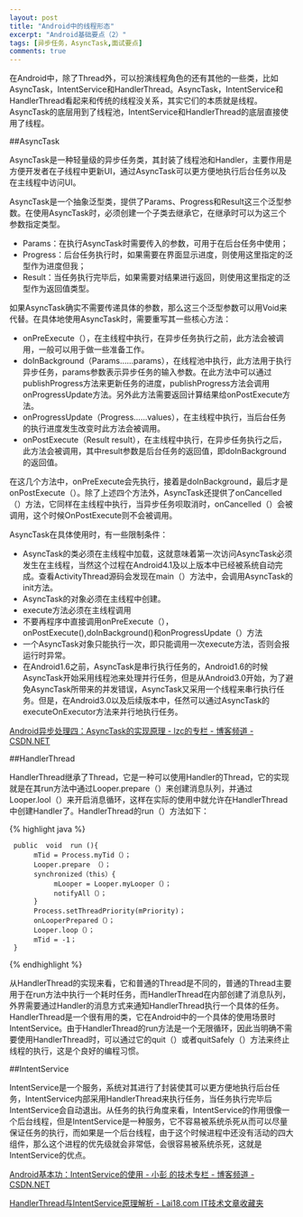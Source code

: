 ```yaml
---
layout: post
title: "Android中的线程形态"
excerpt: "Android基础要点（2）"
tags: [异步任务，AsyncTask,面试要点]
comments: true
---
```


在Android中，除了Thread外，可以扮演线程角色的还有其他的一些类，比如AsyncTask，IntentService和HandlerThread。AsyncTask，IntentService和HandlerThread看起来和传统的线程没关系，其实它们的本质就是线程。AsyncTask的底层用到了线程池，IntentService和HandlerThread的底层直接使用了线程。

##AsyncTask

AsyncTask是一种轻量级的异步任务类，其封装了线程池和Handler，主要作用是方便开发者在子线程中更新UI，通过AsyncTask可以更方便地执行后台任务以及在主线程中访问UI。

AsyncTask是一个抽象泛型类，提供了Params、Progress和Result这三个泛型参数。在使用AsyncTask时，必须创建一个子类去继承它，在继承时可以为这三个参数指定类型。

- Params：在执行AsyncTask时需要传入的参数，可用于在后台任务中使用；
- Progress：后台任务执行时，如果需要在界面显示进度，则使用这里指定的泛型作为进度但我；
- Result：当任务执行完毕后，如果需要对结果进行返回，则使用这里指定的泛型作为返回值类型。

如果AsyncTask确实不需要传递具体的参数，那么这三个泛型参数可以用Void来代替。在具体地使用AsyncTask时，需要重写其一些核心方法：



- onPreExecute（），在主线程中执行，在异步任务执行之前，此方法会被调用，一般可以用于做一些准备工作。
- doInBackground（Params……params），在线程池中执行，此方法用于执行异步任务，params参数表示异步任务的输入参数。在此方法中可以通过publishProgress方法来更新任务的进度，publishProgress方法会调用onProgressUpdate方法。另外此方法需要返回计算结果给onPostExecute方法。
- onProgressUpdate（Progress……values），在主线程中执行，当后台任务的执行进度发生改变时此方法会被调用。
- onPostExecute（Result result），在主线程中执行，在异步任务执行之后，此方法会被调用，其中result参数是后台任务的返回值，即doInBackground的返回值。

在这几个方法中，onPreExecute会先执行，接着是doInBackground，最后才是onPostExecute（）。除了上述四个方法外，AsyncTask还提供了onCancelled（）方法，它同样在主线程中执行，当异步任务呗取消时，onCancelled（）会被调用，这个时候OnPostExecute则不会被调用。

 AsyncTask在具体使用时，有一些限制条件：

- AsyncTask的类必须在主线程中加载，这就意味着第一次访问AsyncTask必须发生在主线程，当然这个过程在Android4.1及以上版本中已经被系统自动完成。查看ActivityThread源码会发现在main（）方法中，会调用AsyncTask的init方法。
- AsyncTask的对象必须在主线程中创建。
- execute方法必须在主线程调用
- 不要再程序中直接调用onPreExecute（），onPostExecute(),doInBackground()和onProgressUpdate（）方法
- 一个AsyncTask对象只能执行一次，即只能调用一次execute方法，否则会报运行时异常。
- 在Android1.6之前，AsyncTask是串行执行任务的，Android1.6的时候AsyncTask开始采用线程池来处理并行任务，但是从Android3.0开始，为了避免AsyncTask所带来的并发错误，AsyncTask又采用一个线程来串行执行任务。但是，在Android3.0以及后续版本中，任然可以通过AsyncTask的executeOnExecutor方法来并行地执行任务。

[Android异步处理四：AsyncTask的实现原理 - lzc的专栏 - 博客频道 - CSDN.NET](http://blog.csdn.net/mylzc/article/details/6774131)

##HandlerThread

HandlerThread继承了Thread，它是一种可以使用Handler的Thread，它的实现就是在其run方法中通过Looper.prepare（）来创建消息队列，并通过Looper.lool（）来开启消息循环，这样在实际的使用中就允许在HandlerThread中创建Handler了。HandlerThread的run（）方法如下：

{% highlight java %}

     public  void  run (){
          mTid = Process.myTid（）；
          Looper.prepare （）；
          synchronized（this）{
               mLooper = Looper.myLooper（）；
               notifyAll（）；
          }
          Process.setThreadPriority(mPriority)；
          onLooperPrepared（）；
          Looper.loop（）；
          mTid = -1；
     }
{% endhighlight %}

从HandlerThread的实现来看，它和普通的Thread是不同的，普通的Thread主要用于在run方法中执行一个耗时任务，而HandlerThread在内部创建了消息队列，外界需要通过Handler的消息方式来通知HandlerThread执行一个具体的任务。HandlerThread是一个很有用的类，它在Android中的一个具体的使用场景时IntentService。由于HandlerThread的run方法是一个无限循环，因此当明确不需要使用HandlerThread时，可以通过它的quit（）或者quitSafely（）方法来终止线程的执行，这是个良好的编程习惯。

##IntentService

IntentService是一个服务，系统对其进行了封装使其可以更方便地执行后台任务，IntentService内部采用HandlerThread来执行任务，当任务执行完毕后IntentService会自动退出。从任务的执行角度来看，IntentService的作用很像一个后台线程，但是IntentService是一种服务，它不容易被系统杀死从而可以尽量保证任务的执行，而如果是一个后台线程，由于这个时候进程中还没有活动的四大组件，那么这个进程的优先级就会非常低，会很容易被系统杀死，这就是IntentService的优点。

[Android基本功：IntentService的使用 - 小彭 的技术专栏 - 博客频道 - CSDN.NET](http://blog.csdn.net/p106786860/article/details/17885115)

[HandlerThread与IntentService原理解析 - Lai18.com IT技术文章收藏夹](http://www.lai18.com/content/956319.html)